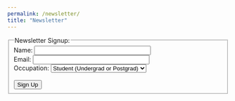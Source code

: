 ```yaml
---
permalink: /newsletter/
title: "Newsletter"
---
```

<form id="newsletter-form">
  <fieldset>
    <legend>Newsletter Signup:</legend>
    Name: <input type="text" name="name" size="30" required><br>
    Email: <input type="email" name="email" size="30" required><br>
    Occupation: 
    <select name="occupation" id="occupation" required>
      <option value="student">Student (Undergrad or Postgrad)</option>
      <option value="professional">Professional</option>
      <option value="lecturer">Lecturer</option>
      <option value="other">Other</option>
    </select><br>
    <div id="other-occupation-field" style="display:none;">
      Please specify: <input type="text" name="other_occupation" id="other_occupation">
    </div><br>
    <button type="submit">Sign Up</button>
  </fieldset>
</form>

<script src="/assets/js/form-handler.js"></script>
